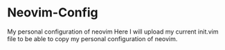 # Neovim-Config
My personal configuration of neovim
Here I will upload my current init.vim file to be able to copy my personal configuration of neovim.
